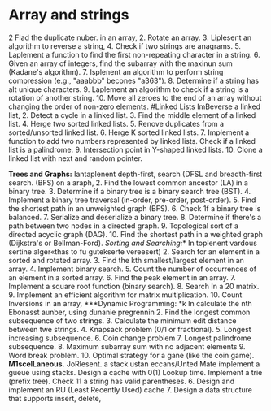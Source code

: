 # Array and strings
2 Flad the duplicate nuber. in an array,
2. Rotate an array.
3. Liplesent an algorithm to reverse a string,
4. Check if two strings are anagrams.
5. Laplement a function to find the first non-repeating character in a string.
6. Given an array of integers, find the subarray with the maxinun sum (Kadane's algorithm).
7. Isplenent an algorithm to perform string compression (e.g., "aaabbb" becones "a363").
8. Determine if a string has alt unique characters.
9. Laplement an algorithm to check if a string is a rotation of another string.
10. Move all zeroes to the end of an array without changing the order of non-zero elements.
#Linked Lists
ImBeverse a linked list,
2. Detect a cycle in a linked list.
3. Find the middle element of a linked list.
4. Herge two sorted linked lists.
5. Renove duplicates from a sorted/unsorted linked list.
6. Herge K sorted linked lists.
7. Implement a function to add two numbers represented by linked lists.
Check if a linked list is a palindrome.
9. Intersection point in Y-shaped linked lists.
10. Clone a linked list with next and random pointer.

**Trees and Graphs:**
Iantaplenent depth-first, search (DFSL and breadth-first search. (BFS) on a araph,
2. Find the lowest common ancestor (LA) in a binary tree.
3. Determine if a binary tree is a binary search tree (BST).
4. Implement a binary tree traversal (in-order, pre-order, post-order).
5. Find the shortest path in an unweighted graph (BFS).
6. Check 1f a binary tree is balanced.
7. Serialize and deserialize a binary tree.
8. Determine if there's a path between two nodes in a directed graph.
9. Topological sort of a directed acyclic graph (DAG).
10. Find the shortest path in a weighted graph (Dijkstra's or Bellman-Ford).
*Sorting and Searching:**
In toplenent vardous sertine alger«thas to fu gutekserte vereesert)
2. Search for an element in a sorted and rotated array.
3. Find the kth smallest/largest element in an array.
4. Implement binary search.
5. Count the number of occurrences of an element in a sorted array.
6. Find the peak element in an array.
7. Implement a square root function (binary search).
8. Search In a 20 matrix.
9. Implement an efficient algorithm for matrix multiplication.
10. Count Inversions in an array,
***Dynamic Programming: *k
In calculate the nth Ebonasst aunber, using dunanie pregrennin
2. Find the longest common subsequence of two strings.
3. Calculate the minimum edit distance between twe strings.
4. Knapsack problem (0/1 or fractional).
5. Longest increasing subsequence.
6. Coin change problem
7. Longest palindrome subsequence.
8. Maximum subarray sum with no adjacent elements
9. Word break problem.
10. Optimal strategy for a gane (like the coin game).
**M1scelLaneous.**
JoRlesent. a stack ustan eccans/Unted Mate implement a gueue using stacks.
Design a cache with 0(1) Lookup time.
Implement a trie (prefix tree).
Check 11 a string has valid parentheses.
6. Design and implement an RU (Least Recently Used) cache
7. Design a data structure that supports insert, delete,
